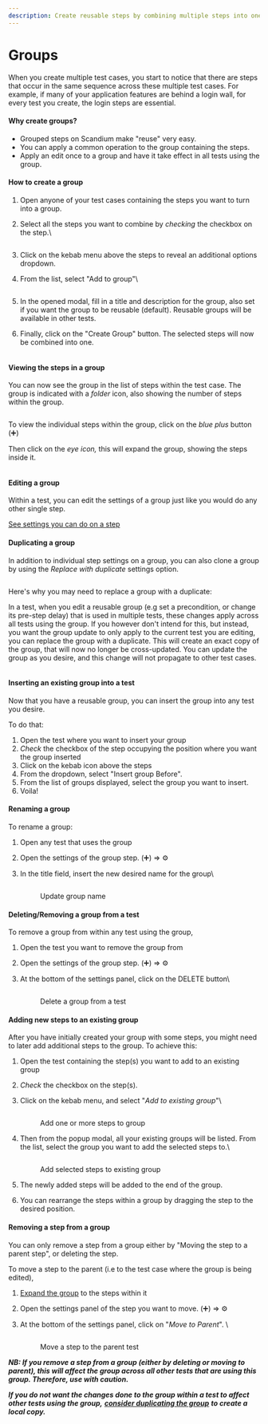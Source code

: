 ```yaml
---
description: Create reusable steps by combining multiple steps into one
---
```


# Groups

When you create multiple test cases, you start to notice that there are steps that occur in the same sequence across these multiple test cases. For example, if many of your application features are behind a login wall, for every test you create, the login steps are essential.

#### Why create groups?

* Grouped steps on Scandium make "reuse" very easy.
* You can apply a common operation to the group containing the steps.
* Apply an edit once to a group and have it take effect in all tests using the group.

#### How to create a group

1. Open anyone of your test cases containing the steps you want to turn into a group.
2.  Select all the steps you want to combine by _checking_ the checkbox on the step.\


    <figure><img src=".gitbook/assets/image (46).png" alt=""><figcaption></figcaption></figure>
3. Click on the kebab menu above the steps to reveal an additional options dropdown.
4.  From the list, select "Add to group"\


    <figure><img src=".gitbook/assets/image (47).png" alt=""><figcaption></figcaption></figure>


5. In the opened modal, fill in a title and description for the group, also set if you want the group to be reusable (default). Reusable groups will be available in other tests.
6. Finally, click on the "Create Group" button. The selected steps will now be combined into one.

<figure><img src=".gitbook/assets/image (48).png" alt=""><figcaption></figcaption></figure>

#### Viewing the steps in a group

You can now see the group in the list of steps within the test case. The group is indicated with a _folder_ icon, also showing the number of steps within the group.

<figure><img src=".gitbook/assets/image (49).png" alt=""><figcaption></figcaption></figure>

To view the individual steps within the group, click on the _blue plus_ button (➕)

Then click on the _eye icon,_ this will expand the group, showing the steps inside it.

<figure><img src=".gitbook/assets/image (50).png" alt=""><figcaption></figcaption></figure>

#### Editing a group

Within a test, you can edit the settings of a group just like you would do any other single step.

[See settings you can do on a step](step-settings.md)

#### Duplicating a group

In addition to individual step settings on a group, you can also clone a group by using the _Replace with duplicate_ settings option.

<figure><img src=".gitbook/assets/image (51).png" alt=""><figcaption></figcaption></figure>

Here's why you may need to replace a group with a duplicate:

In a test, when you edit a reusable group (e.g set a precondition, or change its pre-step delay) that is used in multiple tests, these changes apply across all tests using the group. If you however don't intend for this, but instead, you want the group update to only apply to the current test you are editing, you can replace the group with a duplicate. This will create an exact copy of the group, that will now no longer be cross-updated. You can update the group as you desire, and this change will not propagate to other test cases.

<figure><img src=".gitbook/assets/image (52).png" alt=""><figcaption></figcaption></figure>

#### Inserting an existing group into a test

Now that you have a reusable group, you can insert the group into any test you desire.

To do that:

1. Open the test where you want to insert your group
2. _Check_ the checkbox of the step occupying the position where you want the group inserted
3. Click on the kebab icon above the steps
4. From the dropdown, select "Insert group Before".
5. From the list of groups displayed, select the group you want to insert.
6. Voila!

#### Renaming a group

To rename a group:

1. Open any test that uses the group
2. Open the settings of the group step. (➕) => ⚙️
3.  In the title field, insert the new desired name for the group\


    <figure><img src=".gitbook/assets/image (54).png" alt=""><figcaption><p>Update group name</p></figcaption></figure>

#### Deleting/Removing a group from a test

To remove a group from within any test using the group,

1. Open the test you want to remove the group from
2. Open the settings of the group step. (➕) => ⚙️
3.  At the bottom of the settings panel, click on the DELETE button\


    <figure><img src=".gitbook/assets/image (53).png" alt=""><figcaption><p>Delete a group from a test</p></figcaption></figure>



#### Adding new steps to an existing group

After you have initially created your group with some steps, you might need to later add additional steps to the group. To achieve this:

1. Open the test containing the step(s) you want to add to an existing group
2. _Check_ the checkbox on the step(s).
3.  Click on the kebab menu, and select "_Add to existing group_"\


    <figure><img src=".gitbook/assets/image (55).png" alt=""><figcaption><p>Add one or more steps to group</p></figcaption></figure>


4.  Then from the popup modal, all your existing groups will be listed. From the list, select the group you want to add the selected steps to.\


    <figure><img src=".gitbook/assets/image (56).png" alt=""><figcaption><p>Add selected steps to existing group</p></figcaption></figure>


5. The newly added steps will be added to the end of the group.
6. You can rearrange the steps within a group by dragging the step to the desired position.

#### Removing a step from a group

You can only remove a step from a group either by "Moving the step to a parent step", or deleting the step.

To move a step to the parent (i.e to the test case where the group is being edited),&#x20;

1. [Expand the group](groups.md#viewing-the-steps-in-a-group) to the steps within it
2. Open the settings panel of the step you want to move. (➕) => ⚙️
3.  At the bottom of the settings panel, click on "_Move to Parent_". \


    <figure><img src=".gitbook/assets/image (57).png" alt=""><figcaption><p>Move a step to the parent test</p></figcaption></figure>



_**NB: If you remove a step from a group (either by deleting or moving to parent), this will affect the group across all other tests that are using this group. Therefore, use with caution.**_

_**If you do not want the changes done to the group within a test to affect other tests using the group,**_ [_**consider duplicating the group**_](groups.md#duplicating-a-group) _**to create a local copy.**_
